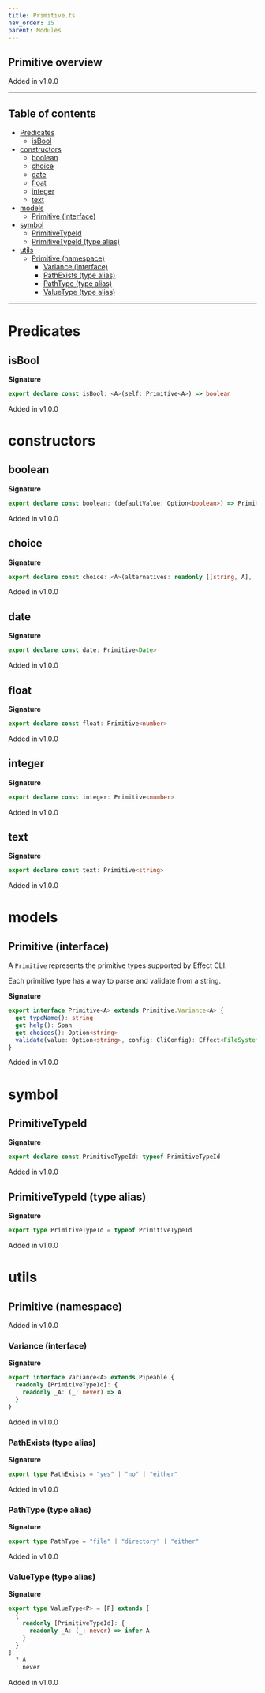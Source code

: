 ```yaml
---
title: Primitive.ts
nav_order: 15
parent: Modules
---
```


## Primitive overview

Added in v1.0.0

---

<h2 class="text-delta">Table of contents</h2>

- [Predicates](#predicates)
  - [isBool](#isbool)
- [constructors](#constructors)
  - [boolean](#boolean)
  - [choice](#choice)
  - [date](#date)
  - [float](#float)
  - [integer](#integer)
  - [text](#text)
- [models](#models)
  - [Primitive (interface)](#primitive-interface)
- [symbol](#symbol)
  - [PrimitiveTypeId](#primitivetypeid)
  - [PrimitiveTypeId (type alias)](#primitivetypeid-type-alias)
- [utils](#utils)
  - [Primitive (namespace)](#primitive-namespace)
    - [Variance (interface)](#variance-interface)
    - [PathExists (type alias)](#pathexists-type-alias)
    - [PathType (type alias)](#pathtype-type-alias)
    - [ValueType (type alias)](#valuetype-type-alias)

---

# Predicates

## isBool

**Signature**

```ts
export declare const isBool: <A>(self: Primitive<A>) => boolean
```

Added in v1.0.0

# constructors

## boolean

**Signature**

```ts
export declare const boolean: (defaultValue: Option<boolean>) => Primitive<boolean>
```

Added in v1.0.0

## choice

**Signature**

```ts
export declare const choice: <A>(alternatives: readonly [[string, A], ...[string, A][]]) => Primitive<A>
```

Added in v1.0.0

## date

**Signature**

```ts
export declare const date: Primitive<Date>
```

Added in v1.0.0

## float

**Signature**

```ts
export declare const float: Primitive<number>
```

Added in v1.0.0

## integer

**Signature**

```ts
export declare const integer: Primitive<number>
```

Added in v1.0.0

## text

**Signature**

```ts
export declare const text: Primitive<string>
```

Added in v1.0.0

# models

## Primitive (interface)

A `Primitive` represents the primitive types supported by Effect CLI.

Each primitive type has a way to parse and validate from a string.

**Signature**

```ts
export interface Primitive<A> extends Primitive.Variance<A> {
  get typeName(): string
  get help(): Span
  get choices(): Option<string>
  validate(value: Option<string>, config: CliConfig): Effect<FileSystem, string, A>
}
```

Added in v1.0.0

# symbol

## PrimitiveTypeId

**Signature**

```ts
export declare const PrimitiveTypeId: typeof PrimitiveTypeId
```

Added in v1.0.0

## PrimitiveTypeId (type alias)

**Signature**

```ts
export type PrimitiveTypeId = typeof PrimitiveTypeId
```

Added in v1.0.0

# utils

## Primitive (namespace)

Added in v1.0.0

### Variance (interface)

**Signature**

```ts
export interface Variance<A> extends Pipeable {
  readonly [PrimitiveTypeId]: {
    readonly _A: (_: never) => A
  }
}
```

Added in v1.0.0

### PathExists (type alias)

**Signature**

```ts
export type PathExists = "yes" | "no" | "either"
```

Added in v1.0.0

### PathType (type alias)

**Signature**

```ts
export type PathType = "file" | "directory" | "either"
```

Added in v1.0.0

### ValueType (type alias)

**Signature**

```ts
export type ValueType<P> = [P] extends [
  {
    readonly [PrimitiveTypeId]: {
      readonly _A: (_: never) => infer A
    }
  }
]
  ? A
  : never
```

Added in v1.0.0
